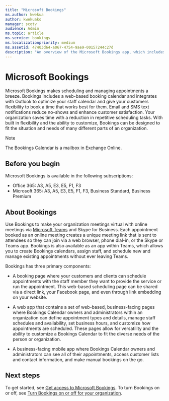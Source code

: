 ```yaml
---
title: "Microsoft Bookings"
ms.author: kwekua
author: kwekuako
manager: scotv
audience: Admin
ms.topic: article
ms.service: bookings
ms.localizationpriority: medium
ms.assetid: 47403d64-a067-4754-9ae9-00157244c27d
description: "An overview of the Microsoft Bookings app, which includes a web-based booking calendar and integrates with Outlook to optimize your staff calendar and give your customers flexibility to book appointments."
---
```


# Microsoft Bookings

Microsoft Bookings makes scheduling and managing appointments a breeze. Bookings includes a web-based booking calendar and integrates with Outlook to optimize your staff calendar and give your customers flexibility to book a time that works best for them. Email and SMS text notifications reduce no-shows and enhance customer satisfaction. Your organization saves time with a reduction in repetitive scheduling tasks. With built in flexibility and the ability to customize, Bookings can be designed to fit the situation and needs of many different parts of an organization.

> [!NOTE]
> The Bookings Calendar is a mailbox in Exchange Online.

## Before you begin

Microsoft Bookings is available in the following subscriptions:

- Office 365: A3, A5, E3, E5, F1, F3
- Microsoft 365: A3, A5, E3, E5, F1, F3, Business Standard, Business Premium

## About Bookings

Use Bookings to make your organization meetings virtual with online meetings via [Microsoft Teams](https://support.microsoft.com/office/overview-of-the-bookings-app-in-teams-7b8569e1-0c8a-444e-b712-d9968b05110b) and Skype for Business. Each appointment booked as an online meeting creates a unique meeting link that is sent to attendees so they can join via a web browser, phone dial-in, or the Skype or Teams app. Bookings is also available as an app within Teams, which allows you to create Bookings calendars, assign staff, and schedule new and manage existing appointments without ever leaving Teams.

Bookings has three primary components:

- A booking page where your customers and clients can schedule appointments with the staff member they want to provide the service or run the appointment. This web-based scheduling page can be shared via a direct link, your Facebook page, and even through link embedding on your website.

- A web app that contains a set of web-based, business-facing pages where Bookings Calendar owners and administrators within an organization can define appointment types and details, manage staff schedules and availability, set business hours, and customize how appointments are scheduled. These pages allow for versatility and the ability to customize a Bookings Calendar to fit the diverse needs of the person or organization.

- A business-facing mobile app where Bookings Calendar owners and administrators can see all of their appointments, access customer lists and contact information, and make manual bookings on the go.

## Next steps

To get started, see [Get access to Microsoft Bookings](get-access.md). To turn Bookings on or off, see [Turn Bookings on or off for your organization](turn-bookings-on-or-off.md).

